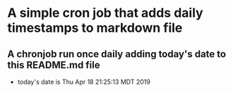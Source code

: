 A simple cron job that adds daily timestamps to markdown file
============================================================
## A chronjob run once daily adding today's date to this README.md file
* today's date is Thu Apr 18 21:25:13 MDT 2019
